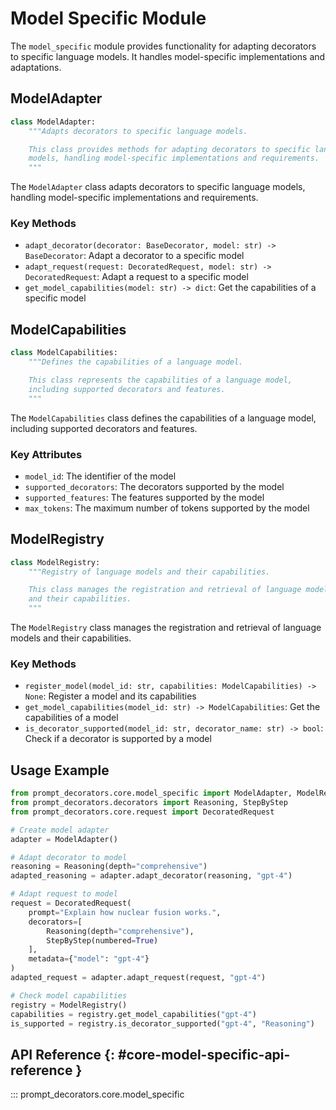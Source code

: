 # Model Specific Module

The `model_specific` module provides functionality for adapting decorators to specific language models. It handles model-specific implementations and adaptations.

## ModelAdapter

```python
class ModelAdapter:
    """Adapts decorators to specific language models.

    This class provides methods for adapting decorators to specific language
    models, handling model-specific implementations and requirements.
    """
```

The `ModelAdapter` class adapts decorators to specific language models, handling model-specific implementations and requirements.

### Key Methods

- `adapt_decorator(decorator: BaseDecorator, model: str) -> BaseDecorator`: Adapt a decorator to a specific model
- `adapt_request(request: DecoratedRequest, model: str) -> DecoratedRequest`: Adapt a request to a specific model
- `get_model_capabilities(model: str) -> dict`: Get the capabilities of a specific model

## ModelCapabilities

```python
class ModelCapabilities:
    """Defines the capabilities of a language model.

    This class represents the capabilities of a language model,
    including supported decorators and features.
    """
```

The `ModelCapabilities` class defines the capabilities of a language model, including supported decorators and features.

### Key Attributes

- `model_id`: The identifier of the model
- `supported_decorators`: The decorators supported by the model
- `supported_features`: The features supported by the model
- `max_tokens`: The maximum number of tokens supported by the model

## ModelRegistry

```python
class ModelRegistry:
    """Registry of language models and their capabilities.

    This class manages the registration and retrieval of language models
    and their capabilities.
    """
```

The `ModelRegistry` class manages the registration and retrieval of language models and their capabilities.

### Key Methods

- `register_model(model_id: str, capabilities: ModelCapabilities) -> None`: Register a model and its capabilities
- `get_model_capabilities(model_id: str) -> ModelCapabilities`: Get the capabilities of a model
- `is_decorator_supported(model_id: str, decorator_name: str) -> bool`: Check if a decorator is supported by a model

## Usage Example

```python
from prompt_decorators.core.model_specific import ModelAdapter, ModelRegistry
from prompt_decorators.decorators import Reasoning, StepByStep
from prompt_decorators.core.request import DecoratedRequest

# Create model adapter
adapter = ModelAdapter()

# Adapt decorator to model
reasoning = Reasoning(depth="comprehensive")
adapted_reasoning = adapter.adapt_decorator(reasoning, "gpt-4")

# Adapt request to model
request = DecoratedRequest(
    prompt="Explain how nuclear fusion works.",
    decorators=[
        Reasoning(depth="comprehensive"),
        StepByStep(numbered=True)
    ],
    metadata={"model": "gpt-4"}
)
adapted_request = adapter.adapt_request(request, "gpt-4")

# Check model capabilities
registry = ModelRegistry()
capabilities = registry.get_model_capabilities("gpt-4")
is_supported = registry.is_decorator_supported("gpt-4", "Reasoning")
```

## API Reference {: #core-model-specific-api-reference }

::: prompt_decorators.core.model_specific
